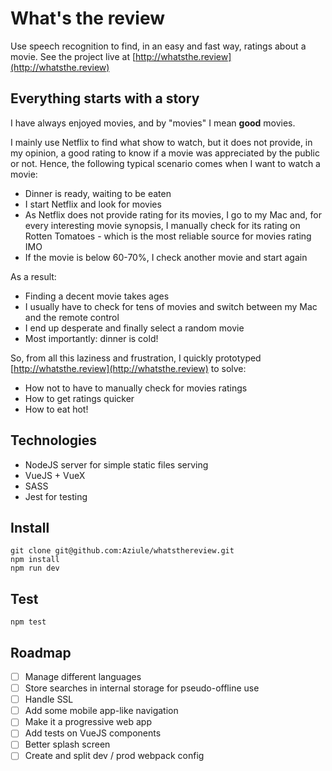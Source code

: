 # What's the review

Use speech recognition to find, in an easy and fast way, ratings about a movie. See the project live at [http://whatsthe.review](http://whatsthe.review)

## Everything starts with a story
I have always enjoyed movies, and by "movies" I mean **good** movies.

I mainly use Netflix to find what show to watch, but it does not provide, in my opinion, a good rating to know if a movie
was appreciated by the public or not. Hence, the following typical scenario comes when I want to watch a movie:

- Dinner is ready, waiting to be eaten
- I start Netflix and look for movies
- As Netflix does not provide rating for its movies, I go to my Mac and, for every interesting movie synopsis,
 I manually check for its rating on Rotten Tomatoes - which is the most reliable source for movies rating IMO
- If the movie is below 60-70%, I check another movie and start again

As a result:
- Finding a decent movie takes ages
- I usually have to check for tens of movies and switch between my Mac and the remote control
- I end up desperate and finally select a random movie
- Most importantly: dinner is cold!

So, from all this laziness and frustration, I quickly prototyped [http://whatsthe.review](http://whatsthe.review) to solve:
- How not to have to manually check for movies ratings
- How to get ratings quicker
- How to eat hot!

## Technologies
- NodeJS server for simple static files serving
- VueJS + VueX
- SASS
- Jest for testing

## Install
```
git clone git@github.com:Aziule/whatsthereview.git
npm install
npm run dev
```

## Test
```
npm test
```

## Roadmap
- [ ] Manage different languages
- [ ] Store searches in internal storage for pseudo-offline use
- [ ] Handle SSL
- [ ] Add some mobile app-like navigation
- [ ] Make it a progressive web app
- [ ] Add tests on VueJS components
- [ ] Better splash screen
- [ ] Create and split dev / prod webpack config
